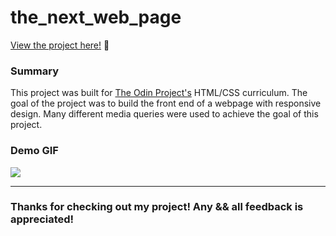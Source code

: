 # the_next_web_page

<p><a href="https://kfig21.github.io/the_next_web_page/" target="_blank" rel="noopener noreferrer">View the project here!</a> 👀</p>

<h3>Summary</h3>
<p>This project was built for <a href="https://www.theodinproject.com/paths/full-stack-javascript/courses/html-and-css/lessons/building-with-responsive-design" target="_blank" rel="noopener noreferrer">The Odin Project's</a> HTML/CSS curriculum. The goal of the project was to build the front end of a webpage with responsive design. Many different media queries were used to achieve the goal of this project.</p>

<h3>Demo GIF</h3>

![](demo.gif)

-----------------------------

<h3>Thanks for checking out my project! Any && all feedback is appreciated!</h3>
